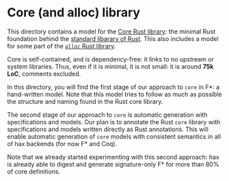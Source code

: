 # Core (and alloc) library

This directory contains a model for the [Core Rust
library](https://doc.rust-lang.org/core/): the minimal Rust foundation
behind the [standard libarary of
Rust](https://doc.rust-lang.org/std/index.html). This also includes a
model for some part of the [`alloc` Rust
library](https://doc.rust-lang.org/stable/alloc/).

Core is self-contained, and is dependency-free: it links to no
upstream or system libraries. Thus, even if it is minimal, it is not
small: it is around **75k LoC**, comments excluded.

In this directory, you will find the first stage of our approach to
`core` in F\*: a hand-written model. Note that this model tries to
follow as much as possible the structure and naming found in the Rust
core library.

The second stage of our approach to `core` is automatic generation
with specifications and models.
Our plan is to annotate the Rust `core` library with specifications
and models written directly as Rust annotations.
This will enable automatic generation of `core` models with consistent
semantics in all of hax backends (for now F\* and Coq).

Note that we already started experimenting with this second approach:
hax is already able to digest and generate signature-only F\* for
more than 80% of core definitions.

